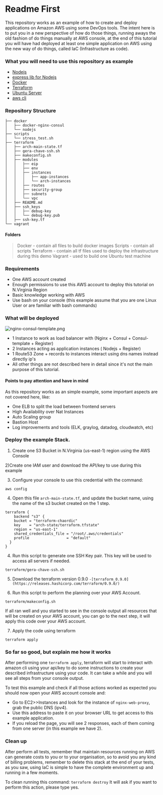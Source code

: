 # Readme First

This repository works as an example of how to create and deploy applications on Amazon AWS using some DevOps tools.
The intent here is to put you in a new perspective of how do those things, running aways the old fashion of do things manually at AWS console, at the end of this tutorial you will have had deployed at least one simple application on AWS using the new way of do things, called IaC (Infrastructure as code).

### What you will need to use this repository as example ###

* [Nodejs](https://nodejs.org/)
* [express lib for Nodejs](http://expressjs.com/)
* [Docker](https://www.docker.com/)
* [Terraform](https://www.terraform.io)
* [Ubuntu Server](https://www.ubuntu.com/download/server)
* [aws cli](http://docs.aws.amazon.com/pt_br/cli/latest/userguide/installing.html)

### Repository Structure ###
```
├── docker
│   ├── docker-nginx-consul
│   └── nodejs
├── scripts
│   └── stress_test.sh
├── terraform
│   ├── arch-main-state.tf
│   ├── gera-chave-ssh.sh
│   ├── makeconfig.sh
│   ├── modules
│   │   ├── eip
│   │   ├── env
│   │   ├── instances
│   │   │   ├── app-instances
│   │   │   └── arch-instances
│   │   ├── routes
│   │   ├── security-group
│   │   ├── subnets
│   │   └── vpc
│   ├── README.md
│   ├── ssh_keys
│   │   ├── debug-key
│   │   └── debug-key.pub
│   ├── ssh-key.tf
└── vagrant
```

#### Folders

>Docker - contain all files to build docker images
Scripts - contain all scripts
Terraform - contain all tf files used to deploy the infrastructure during this demo
Vagrant - used to build one Ubuntu test machine


### Requirements

 - One AWS account created
 - Enough permissions to use this AWS account to deploy this tutorial on N.Virginia Region
 - Basic knowledge working with AWS
 - Use bash on your console (this example assume that you are one Linux User or are familiar with bash commands)

### What will be deployed ###

![nginx-consul-template.png](img/nginx-consul-template.png)

 - 1 Instance to work as load balancer with (Nginx + Consul + Consul-template + Register)
 - 2 Instances acting as application instances ( Nodejs + Register)
 - 1 Route53 Zone + records to instances interact using dns names instead directly ip's
 - All other things are not described here in detail since it's not the main purpose of this tutorial.

#### Points to pay attention and have in mind

As this repository works as an simple example, some important aspects are not covered here, like:

 - One ELB to split the load between frontend servers
 - High Availability over Nat Instances
 - Auto Scaling group
 - Bastion Host
 - Log improvements and tools (ELK, graylog, datadog, cloudwatch, etc)
 

### Deploy the example Stack.

1) Create one S3 Bucket in N.Virginia (us-east-1) region using the AWS Console

2)Create one IAM user and download the API/key to use during this example

3) Configure your console to use this credential with the command:
```
aws config
```

4) Open this file `arch-main-state.tf`, and update the bucket name, using the name of the s3 bucket created on the 1 step.
```hcl
terraform {
    backend "s3" {
    bucket = "terraform-chaordic"
    key    = "arch-state/terraform.tfstate"
    region = "us-east-1"
    shared_credentials_file = "/root/.aws/credentials"
    profile                 = "default"
  }
}
```

4) Run this script to generate one SSH Key pair. This key will be used to access all servers if needed.

```
terraform/gera-chave-ssh.sh
```

5) Download the terraform version 0.9.0
 `-[terraform_0.9.0](https://releases.hashicorp.com/terraform/0.9.0/)`

6) Run this script to perform the planning over your AWS Account.

```
terraform/makeconfig.sh
```

If all ran well and you started to see in the console output all resources that will be created on your AWS account, you can go to the next step, it will apply this code over your AWS account.

7) Apply the code using terraform

```
terraform apply
```

### So far so good, but explain me how it works ###

After performing one `terraform apply`, terraform will start to interact with amazon cli using your api/key to do some instructions to create your described infrastructure using your code.
It can take a while and you will see all steps from your console output.

To test this example and check if all those actions worked as expected you should now open your AWS account console and:

 - Go to EC2>>Instances and look for the instance of `nginx-web-proxy`, grab the public DNS (ipv4).
 - Use this address to paste it on your browser URL to get access to this example application.
 - If you reload the page, you will see 2 responses, each of them coming from one server (in this example we have 2).


### Clean up

After perform all tests, remember that maintain resources running on AWS can generate costs to you or to your organisation, so to avoid you any kind of billing problems, remember to delete this stack at the end of your tests, as you saw, using IaC is simple to have the complete environment up and running in a few moments.

To clean running this command:
`terraform destroy`
It will ask if you want to perform this action, please type yes.
